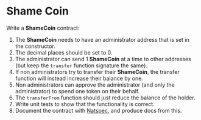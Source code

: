 # Shame Coin

Write a **ShameCoin** contract:
1. The **ShameCoin** needs to have an administrator address that is set in the constructor.
2. The decimal places should be set to 0.
3. The administrator can send 1 **ShameCoin** at a time to other addresses (but keep the `transfer` function signature the same).
4. If non administrators try to transfer their **ShameCoin**, the transfer function will instead increase their balance by one.
5. Non administrators can approve the administrator (and only the administrator) to spend one token on their behalf.
6. The `transferFrom` function should just reduce the balance of the holder.
7. Write unit tests to show that the functionality is correct.
8. Document the contract with [Natspec](https://docs.soliditylang.org/en/v0.8.17/natspec-format.html), and produce docs from this.